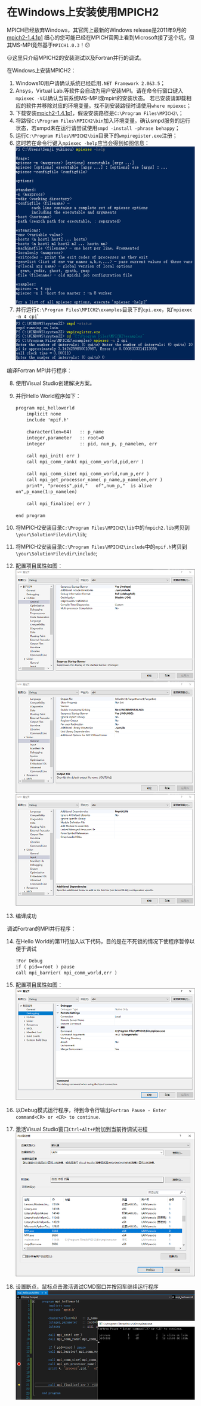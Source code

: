 # 在Windows上安装使用MPICH2

MPICH已经放弃Windows，其官网上最新的Windows release是2011年9月的[mpich2-1.4.1p1](https://www.mpich.org/static/downloads/1.4.1p1/)
细心的您可能已经在MPICH官网上看到Microsoft接了这个坑，但其MS-MPI竟然基于`MPICH1.0.3`！:confused:

:expressionless:这里只介绍MPICH2的安装测试以及Fortran并行的调试。


在Windows上安装MPICH2：

1. Windows10用户请确认系统已经启用`.NET Framework 2.0&3.5`；
2. Ansys，Virtual Lab.等软件会自动为用户安装MPI。请在命令行窗口键入`mpiexec -V`以确认当前系统MS-MPI或mpirt的安装状态。
   若已安装请卸载相应的软件并移除对应的环境变量。找不到安装路径时请使用`where mpiexec`；
3. 下载安装[mpich2-1.4.1p1](https://www.mpich.org/static/downloads/1.4.1p1/)，假设安装路径是`C:\Program Files\MPICH2\`；
4. 将路径`C:\Program Files\MPICH2\bin`加入环境变量。确认smpd服务的运行状态，若smpd未在运行请尝试使用`smpd -install -phrase behappy`；
5. 运行`C:\Program Files\MPICH2\bin`目录下的`wmpiregister.exe`注册；
6. 这时若在命令行键入`mpiexec -help`应当会得到如图信息：
   ![MPICH2InstallationSuccess](./image/MPICH2InstallationSuccess.png)
7. 并行运行`C:\Program Files\MPICH2\examples`目录下的`cpi.exe`，如'`mpiexec -n 4 cpi`'
   ![MPITest](./image/MPITest.png)


编译Fortran MPI并行程序：

8. 使用Visual Studio创建解决方案。
9. 并行Hello World程序如下：
    
    ```Fortran
    program mpi_helloworld
        implicit none
        include 'mpif.h'
    
        character(len=64)   :: p_name
        integer,parameter   :: root=0
        integer             :: pid, num_p, p_namelen, err
    
        call mpi_init( err )
        call mpi_comm_rank( mpi_comm_world,pid,err )
    
        call mpi_comm_size( mpi_comm_world,num_p,err )
        call mpi_get_processor_name( p_name,p_namelen,err )
        print*, "process",pid,"   of",num_p,"  is alive on",p_name(1:p_namelen)
    
        call mpi_finalize( err )
    
    end program
    ```
    
10. 将MPICH2安装目录`C:\Program Files\MPICH2\lib`中的`fmpich2.lib`拷贝到`\your\SolutionFile\dir\lib`;
11. 将MPICH2安装目录`C:\Program Files\MPICH2\include`中的`mpif.h`拷贝到`\your\SolutionFile\dir\include`;
12. 配置项目属性如图：
       ![MPIFortranGeneral](./image/MPIFortranGeneral.png)
       ![MPILinkerGeneral](./image/MPILinkerGeneral.png)
       ![MPILinkerInput](./image/MPILinkerInput.png)
13. 编译成功


调试Fortran的MPI并行程序：

14. 在Hello World的第11行加入以下代码，目的是在不死锁的情况下使程序暂停以便于调试
    
    ```Fortran
    !For Debug
    if ( pid==root ) pause
    call mpi_barrier( mpi_comm_world,err )
    
    ```
    
15. 配置项目属性如图：
       ![MPIDebuging](./image/MPIDebuging.png)
16. 以Debug模式运行程序，待到命令行输出`Fortran Pause - Enter command<CR> or <CR> to continue.`
17. 激活Visual Studio窗口`Ctrl+Alt+P`附加到当前待调试进程
       ![MPIAttachToProcess](./image/MPIAttachToProcess.png)
18. 设置断点，鼠标点击激活调试CMD窗口并按回车继续运行程序
       ![MPIDebug](./image/MPIDebug.png)
